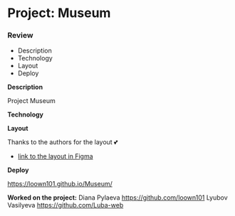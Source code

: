 
# Project: Museum

### Review
* Description
* Technology
* Layout
* Deploy

**Description**

Project Museum

**Technology**



**Layout**

Thanks to the authors for the layout :two_hearts:

* [link to the layout in Figma](https://www.figma.com/file/7dI6mXBFTdTvXxuhZZTt5h/Museum?node-id=0%3A1)

**Deploy**

https://loown101.github.io/Museum/

**Worked on the project:**
Diana Pylaeva https://github.com/loown101
Lyubov Vasilyeva https://github.com/Luba-web
